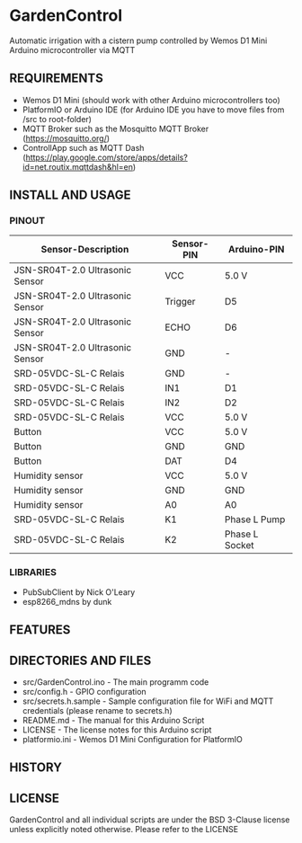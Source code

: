 # GardenControl

Automatic irrigation with a cistern pump controlled by Wemos D1 Mini Arduino microcontroller via MQTT

## REQUIREMENTS

- Wemos D1 Mini (should work with other Arduino microcontrollers too)
- PlatformIO or Arduino IDE (for Arduino IDE you have to move files from /src to root-folder)
- MQTT Broker such as the Mosquitto MQTT Broker (https://mosquitto.org/)
- ControllApp such as MQTT Dash (https://play.google.com/store/apps/details?id=net.routix.mqttdash&hl=en)

## INSTALL AND USAGE

### PINOUT

| Sensor-Description | Sensor-PIN | Arduino-PIN |
| --- | --- | --- |
| JSN-SR04T-2.0 Ultrasonic Sensor	| VCC	| 5.0 V	|
| JSN-SR04T-2.0 Ultrasonic Sensor	| Trigger |	D5 |
| JSN-SR04T-2.0 Ultrasonic Sensor	| ECHO	| D6 |
| JSN-SR04T-2.0 Ultrasonic Sensor	| GND | - |
| SRD-05VDC-SL-C Relais	| GND | - |
| SRD-05VDC-SL-C Relais	| IN1	| D1 |
| SRD-05VDC-SL-C Relais	| IN2	| D2 |
| SRD-05VDC-SL-C Relais	| VCC	| 5.0 V |	
| Button | VCC | 5.0 V |
| Button | GND | GND |
| Button | DAT | D4 |
| Humidity sensor | VCC	| 5.0 V	|
| Humidity sensor	| GND	| GND	|
| Humidity sensor	| A0	| A0	|
| SRD-05VDC-SL-C Relais	| K1 | Phase L Pump |
| SRD-05VDC-SL-C Relais	| K2 | Phase L Socket |

### LIBRARIES ###

- PubSubClient by Nick O'Leary
- esp8266_mdns by dunk

## FEATURES

## DIRECTORIES AND FILES

- src/GardenControl.ino - The main programm code
- src/config.h - GPIO configuration
- src/secrets.h.sample - Sample configuration file for WiFi and MQTT credentials (please rename to secrets.h)
- README.md - The manual for this Arduino Script
- LICENSE - The license notes for this Arduino script
- platformio.ini - Wemos D1 Mini Configuration for PlatformIO

## HISTORY

## LICENSE

GardenControl and all individual scripts are under the BSD 3-Clause license unless explicitly noted otherwise. Please refer to the LICENSE
